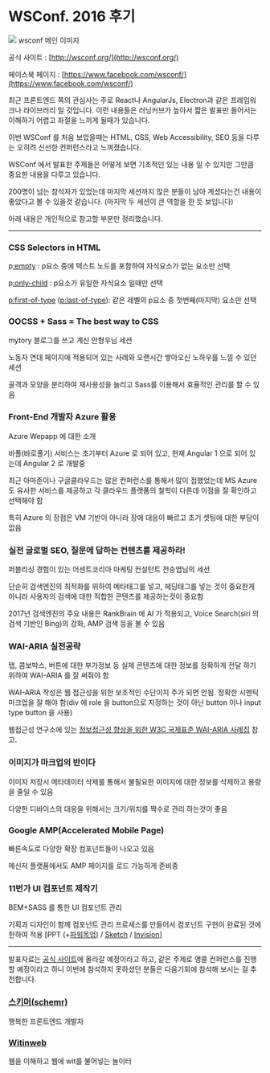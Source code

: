 # WSConf. 2016 후기

![](https://cdn-images-1.medium.com/max/800/1*L4nM5O-1K2tCB0VfplCz6g.png)
<span class="figcaption_hack">wsconf 메인 이미지</span>

공식 사이트 : [http://wsconf.org/](http://wsconf.org/)

페이스북 페이지 : [https://www.facebook.com/wsconf/](https://www.facebook.com/wsconf/)

최근 프론트엔드 쪽의 관심사는 주로 React나 AngularJs, Electron과 같은 프레임워크나 라이브러리 일 것입니다. 이런 내용들은
러닝커브가 높아서 짧은 발표만 들어서는 이해하기 어렵고 좌절을 느끼게 될때가 있습니다.

이번 WSConf 를 처음 보았을때는 HTML, CSS, Web Accessibility, SEO 등을 다루는 오히려 신선한 컨퍼런스라고
느껴졌습니다.

WSConf 에서 발표한 주제들은 어떻게 보면 기초적인 있는 내용 일 수 있지만 그만큼 중요한 내용을 다루고 있습니다.

200명이 넘는 참석자가 있었는데 마지막 세션까지 많은 분들이 남아 계셨다는건 내용이 좋았다고 볼 수 있을것 같습니다. (마지막 두 세션이 큰
역할을 한 듯 보입니다)

아래 내용은 개인적으로 참고할 부분만 정리했습니다.

*****

### CSS Selectors in HTML

p[:empty](http://www.w3schools.com/cssref/sel_empty.asp) : p요소 중에 텍스트 노드를 포함하여
자식요소가 없는 요소만 선택

p[:only-child](http://www.w3schools.com/cssref/sel_only-child.asp) : p요소가 유일한
자식요소 일때만 선택

[p:first-of-type](http://www.w3schools.com/cssref/sel_first-of-type.asp)
([p:last-of-type](http://www.w3schools.com/cssref/sel_last-of-type.asp)): 같은 레벨의
p요소 중 첫번째(마지막) 요소만 선택

### OOCSS + Sass = The best way to CSS

mytory 블로그를 쓰고 계신 안형우님 세션

노동자 연대 페이지에 적용되어 있는 사례와 오랜시간 쌓아오신 노하우를 느낄 수 있던 세션

골격과 모양을 분리하여 재사용성을 늘리고 Sass를 이용해서 효율적인 관리를 할 수 있음

### Front-End 개발자 Azure 활용

Azure Wepapp 에 대한 소개

바풀(바로풀기) 서비스는 초기부터 Azure 로 되어 있고, 현재 Angular 1 으로 되어 있는데 Angular 2 로 개발중

최근 아마존이나 구글클라우드는 많은 컨퍼런스를 통해서 많이 접했었는데 MS Azure도 유사한 서비스를 제공하고 각 클라우드 플랫폼의 철학이
다른데 이점을 잘 확인하고 선택해야 함

특히 Azure 의 장점은 VM 기반이 아니라 장애 대응이 빠르고 초기 셋팅에 대한 부담이 없음

### 실전 글로벌 SEO, 질문에 답하는 컨텐츠를 제공하라!

퍼블리싱 경험이 있는 어센트코리아 마케팅 컨설턴트 전승엽님의 세션

단순히 검색엔진의 최적화를 위하여 메타태그를 넣고, 헤딩태그를 넣는 것이 중요한게 아니라 사용자의 검색에 대한 적합한 콘텐츠를 제공하는것이
중요함

2017년 검색엔진의 주요 내용은 RankBrain 에 AI 가 적용되고, Voice Search(siri 의 검색 기반인 Bing)의 강화,
AMP 검색 등을 볼 수 있음

### WAI-ARIA 실전공략

탭, 콤보박스, 버튼에 대한 부가정보 등 실제 콘텐츠에 대한 정보를 정확하게 전달 하기 위하여 WAI-ARIA 를 잘 써줘야 함

WAI-ARIA 작성은 웹 접근성을 위한 보조적인 수단이지 주가 되면 안됨. 정확한 시멘틱 마크업을 잘 해야 함(div 에 role 을
button으로 지정하는 것이 아닌 button 이나 input type button 을 사용)

웹접근성 연구소에 있는 [정보접근성 향상을 위한 W3C 국제표준 WAI-ARIA
사례집](http://www.wah.or.kr/board/boardView.asp?brd_sn=5&brd_idx=1019) 참고.

### 이미지가 마크업의 반이다

이미지 저장시 메타데이터 삭제를 통해서 불필요한 이미지에 대한 정보를 삭제하고 용량을 줄일 수 있음

다양한 디바이스의 대응을 위해서는 크기/위치를 짝수로 관리 하는것이 좋음

### Google AMP(Accelerated Mobile Page)

빠른속도로 다양한 확장 컴포넌트들이 나오고 있음

메신저 플랫폼에서도 AMP 페이지를 로드 가능하게 준비중

### 11번가 UI 컴포넌트 제작기

BEM+SASS 를 통한 UI 컴포넌트 관리

기획과 디자인이 함께 컴포넌트 관리 프로세스를 만들어서 컴포넌트 구현이 완료된 것에 한하여 적용 [PPT
(+[파워목업](https://www.powermockup.com/)) / [Sketch](https://www.sketchapp.com/) /
[Invision](https://www.invisionapp.com/)]

*****

발표자료는 [공식 사이트](http://wsconf.org/)에 올라갈 예정이라고 하고, 같은 주제로 앵콜 컨퍼런스를 진행 할 예정이라고 하니
이번에 참석하지 못하셨던 분들은 다음기회에 참석해 보시는 걸 추천합니다.

### [스키머(schemr)](https://medium.com/@schemr)

행복한 프론트엔드 개발자

### [Witinweb](https://medium.com/witinweb?source=footer_card)

웹을 이해하고 웹에 wit를 불어넣는 놀이터
